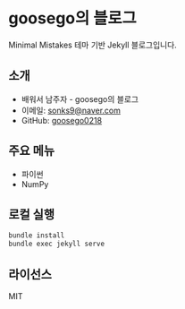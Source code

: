 # goosego의 블로그

Minimal Mistakes 테마 기반 Jekyll 블로그입니다.

## 소개
- 배워서 남주자 - goosego의 블로그
- 이메일: sonks9@naver.com
- GitHub: [goosego0218](https://github.com/goosego0218)

## 주요 메뉴
- 파이썬
- NumPy

## 로컬 실행
```bash
bundle install
bundle exec jekyll serve
```

## 라이선스
MIT 